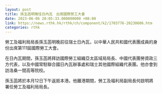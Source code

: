 ```yaml
---
layout: post
title: 孫玉菡明晚往日內瓦　出席國際勞工大會
date: 2023-06-06 20:05:33.000000000 +08:00
link: https://news.rthk.hk/rthk/ch/component/k2/1703776-20230606.htm
categories: rthk
---
```


勞工及福利局局長孫玉菡明晚前往瑞士日內瓦，以中華人民共和國代表團成員的身份出席第111屆國際勞工大會。

在日內瓦期間，孫玉菡將拜訪國際勞工組織亞太區域局局長、中國代表團勞資政三方代表，以及中國常駐聯合國日內瓦辦事處和瑞士其他國際組織代表團。他亦會到訪洛桑一間高等院校。

孫玉菡將於本月12日下午返抵本港。他離港期間，勞工及福利局副局長何啟明將署任勞工及福利局局長。
